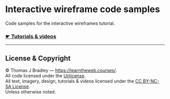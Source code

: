 # Interactive wireframe code samples

Code samples for the interactive wireframes tutorial.

### [☛ Tutorials & videos](https://learntheweb.courses/topics/interactive-wireframes/)

---

## License & Copyright

© Thomas J Bradley — <https://learntheweb.courses/>.<br>
All code licensed under the [Unlicense](UNLICENSE).<br>
All text, imagery, design, tutorials & videos licensed under the [CC BY-NC-SA License](http://creativecommons.org/licenses/by-nc-sa/4.0/).<br>
Unless otherwise noted.
